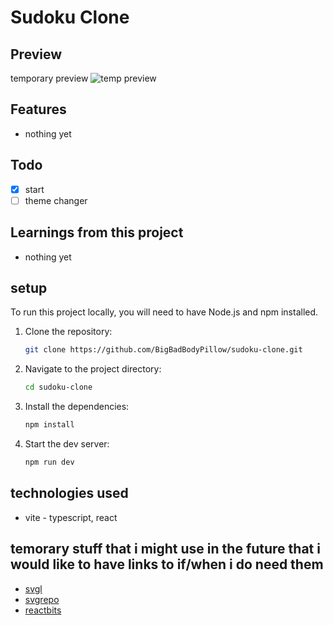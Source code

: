 # Sudoku Clone

## Preview

temporary preview
![temp preview](https://c.tenor.com/56EVKxeMuLMAAAAd/tenor.gif)

## Features

- nothing yet

## Todo

- [x] start
- [ ] theme changer

## Learnings from this project

- nothing yet

## setup
To run this project locally, you will need to have Node.js and npm installed.

1.  Clone the repository:

    ```bash
    git clone https://github.com/BigBadBodyPillow/sudoku-clone.git
    ```

2.  Navigate to the project directory:

    ```bash
    cd sudoku-clone
    ```

3.  Install the dependencies:

    ```bash
    npm install
    ```

4.  Start the dev server:

    ```bash
    npm run dev
    ```

## technologies used

- vite - typescript, react

## temorary stuff that i might use in the future that i would like to have links to if/when i do need them

- [svgl](https://svgl.app/)
- [svgrepo](https://www.svgrepo.com/)
- [reactbits](https://www.reactbits.dev/)
